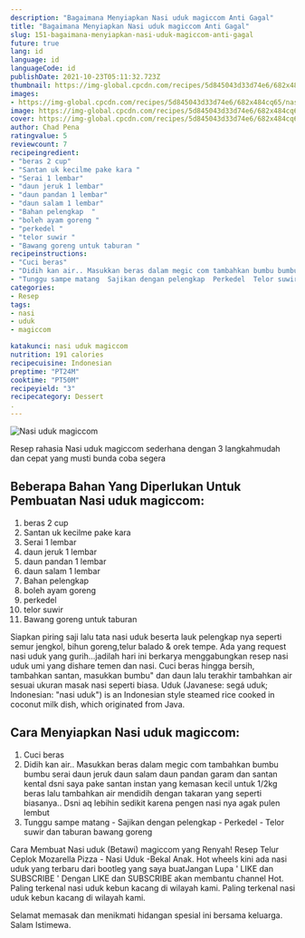 ```yaml
---
description: "Bagaimana Menyiapkan Nasi uduk magiccom Anti Gagal"
title: "Bagaimana Menyiapkan Nasi uduk magiccom Anti Gagal"
slug: 151-bagaimana-menyiapkan-nasi-uduk-magiccom-anti-gagal
future: true
lang: id
language: id
languageCode: id
publishDate: 2021-10-23T05:11:32.723Z 
thumbnail: https://img-global.cpcdn.com/recipes/5d845043d33d74e6/682x484cq65/nasi-uduk-magiccom-foto-resep-utama.png
images:
- https://img-global.cpcdn.com/recipes/5d845043d33d74e6/682x484cq65/nasi-uduk-magiccom-foto-resep-utama.png
image: https://img-global.cpcdn.com/recipes/5d845043d33d74e6/682x484cq65/nasi-uduk-magiccom-foto-resep-utama.png
cover: https://img-global.cpcdn.com/recipes/5d845043d33d74e6/682x484cq65/nasi-uduk-magiccom-foto-resep-utama.png
author: Chad Pena
ratingvalue: 5
reviewcount: 7
recipeingredient:
- "beras 2 cup"
- "Santan uk kecilme pake kara "
- "Serai 1 lembar"
- "daun jeruk 1 lembar"
- "daun pandan 1 lembar"
- "daun salam 1 lembar"
- "Bahan pelengkap  "
- "boleh ayam goreng "
- "perkedel "
- "telor suwir "
- "Bawang goreng untuk taburan "
recipeinstructions:
- "Cuci beras"
- "Didih kan air.. Masukkan beras dalam megic com tambahkan bumbu bumbu serai daun jeruk daun salam daun pandan garam dan santan kental dsni saya pake santan instan yang kemasan kecil untuk 1/2kg beras lalu tambahkan air mendidih dengan takaran yang seperti biasanya.. Dsni aq lebihin sedikit karena pengen nasi nya agak pulen lembut"
- "Tunggu sampe matang  Sajikan dengan pelengkap  Perkedel  Telor suwir dan taburan bawang goreng"
categories:
- Resep
tags:
- nasi
- uduk
- magiccom

katakunci: nasi uduk magiccom 
nutrition: 191 calories
recipecuisine: Indonesian
preptime: "PT24M"
cooktime: "PT50M"
recipeyield: "3"
recipecategory: Dessert
. 
---
```



![Nasi uduk magiccom](https://img-global.cpcdn.com/recipes/5d845043d33d74e6/682x484cq65/nasi-uduk-magiccom-foto-resep-utama.png)

Resep rahasia Nasi uduk magiccom  sederhana dengan 3 langkahmudah dan cepat yang musti bunda coba segera

<!--inarticleads1-->

## Beberapa Bahan Yang Diperlukan Untuk Pembuatan Nasi uduk magiccom:

1. beras 2 cup
1. Santan uk kecilme pake kara 
1. Serai 1 lembar
1. daun jeruk 1 lembar
1. daun pandan 1 lembar
1. daun salam 1 lembar
1. Bahan pelengkap  
1. boleh ayam goreng 
1. perkedel 
1. telor suwir 
1. Bawang goreng untuk taburan 

Siapkan piring saji lalu tata nasi uduk beserta lauk pelengkap nya seperti semur jengkol, bihun goreng,telur balado &amp; orek tempe. Ada yang request nasi uduk yang gurih…jadilah hari ini berkarya menggabungkan resep nasi uduk umi yang dishare temen dan nasi. Cuci beras hingga bersih, tambahkan santan, masukkan bumbu&#34; dan daun lalu terakhir tambahkan air sesuai ukuran masak nasi seperti biasa. Uduk (Javanese: segá uduk; Indonesian: &#34;nasi uduk&#34;) is an Indonesian style steamed rice cooked in coconut milk dish, which originated from Java. 

<!--inarticleads2-->

## Cara Menyiapkan Nasi uduk magiccom:

1. Cuci beras
1. Didih kan air.. Masukkan beras dalam megic com tambahkan bumbu bumbu serai daun jeruk daun salam daun pandan garam dan santan kental dsni saya pake santan instan yang kemasan kecil untuk 1/2kg beras lalu tambahkan air mendidih dengan takaran yang seperti biasanya.. Dsni aq lebihin sedikit karena pengen nasi nya agak pulen lembut
1. Tunggu sampe matang  - Sajikan dengan pelengkap  - Perkedel  - Telor suwir dan taburan bawang goreng


Cara Membuat Nasi uduk (Betawi) magiccom yang Renyah! Resep Telur Ceplok Mozarella Pizza - Nasi Uduk -Bekal Anak. Hot wheels kini ada nasi uduk yang terbaru dari bootleg yang saya buatJangan Lupa &#39; LIKE dan SUBSCRIBE &#39; Dengan LIKE dan SUBSCRIBE akan membantu channel Hot. Paling terkenal nasi uduk kebun kacang di wilayah kami. Paling terkenal nasi uduk kebun kacang di wilayah kami. 

Selamat memasak dan menikmati hidangan spesial ini bersama keluarga. Salam Istimewa.
